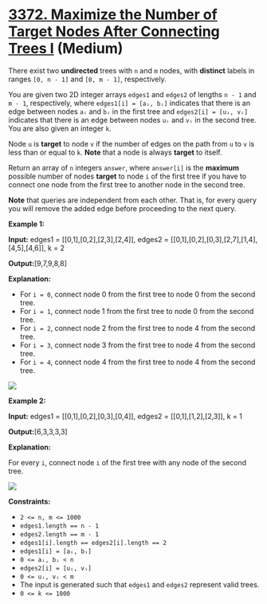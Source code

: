 # [3372. Maximize the Number of Target Nodes After Connecting Trees I][link] (Medium)

[link]: https://leetcode.com/problems/maximize-the-number-of-target-nodes-after-connecting-trees-i/

There exist two **undirected** trees with `n` and `m` nodes, with **distinct** labels in ranges `[0,
n - 1]` and `[0, m - 1]`, respectively.

You are given two 2D integer arrays `edges1` and `edges2` of lengths `n - 1` and `m - 1`,
respectively, where `edges1[i] = [aᵢ, bᵢ]` indicates that there is an edge between nodes `aᵢ` and
`bᵢ` in the first tree and `edges2[i] = [uᵢ, vᵢ]` indicates that there is an edge between nodes `uᵢ`
and `vᵢ` in the second tree. You are also given an integer `k`.

Node `u` is **target** to node `v` if the number of edges on the path from `u` to `v` is less than
or equal to `k`. **Note** that a node is always **target** to itself.

Return an array of `n` integers `answer`, where `answer[i]` is the **maximum** possible number of
nodes **target** to node `i` of the first tree if you have to connect one node from the first tree
to another node in the second tree.

**Note** that queries are independent from each other. That is, for every query you will remove the
added edge before proceeding to the next query.

**Example 1:**

**Input:** edges1 = \[\[0,1\],\[0,2\],\[2,3\],\[2,4\]\], edges2 =
\[\[0,1\],\[0,2\],\[0,3\],\[2,7\],\[1,4\],\[4,5\],\[4,6\]\], k = 2

**Output:**\[9,7,9,8,8\]

**Explanation:**

- For `i = 0`, connect node 0 from the first tree to node 0 from the second tree.
- For `i = 1`, connect node 1 from the first tree to node 0 from the second tree.
- For `i = 2`, connect node 2 from the first tree to node 4 from the second tree.
- For `i = 3`, connect node 3 from the first tree to node 4 from the second tree.
- For `i = 4`, connect node 4 from the first tree to node 4 from the second tree.

![](https://assets.leetcode.com/uploads/2024/09/24/3982-1.png)

**Example 2:**

**Input:** edges1 = \[\[0,1\],\[0,2\],\[0,3\],\[0,4\]\], edges2 = \[\[0,1\],\[1,2\],\[2,3\]\], k = 1

**Output:**\[6,3,3,3,3\]

**Explanation:**

For every `i`, connect node `i` of the first tree with any node of the second tree.

![](https://assets.leetcode.com/uploads/2024/09/24/3928-2.png)

**Constraints:**

- `2 <= n, m <= 1000`
- `edges1.length == n - 1`
- `edges2.length == m - 1`
- `edges1[i].length == edges2[i].length == 2`
- `edges1[i] = [aᵢ, bᵢ]`
- `0 <= aᵢ, bᵢ < n`
- `edges2[i] = [uᵢ, vᵢ]`
- `0 <= uᵢ, vᵢ < m`
- The input is generated such that `edges1` and `edges2` represent valid trees.
- `0 <= k <= 1000`
